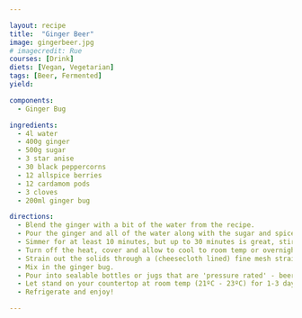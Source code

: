 ```yaml
---

layout: recipe
title:  "Ginger Beer"
image: gingerbeer.jpg
# imagecredit: Rue
courses: [Drink]
diets: [Vegan, Vegetarian]
tags: [Beer, Fermented]
yield:

components:
  - Ginger Bug

ingredients:
  - 4l water
  - 400g ginger
  - 500g sugar
  - 3 star anise
  - 30 black peppercorns
  - 12 allspice berries
  - 12 cardamom pods
  - 3 cloves
  - 200ml ginger bug

directions:
  - Blend the ginger with a bit of the water from the recipe.
  - Pour the ginger and all of the water along with the sugar and spices into a heavy pot and bring to a simmer.
  - Simmer for at least 10 minutes, but up to 30 minutes is great, stirring to dissolve the sugar.
  - Turn off the heat, cover and allow to cool to room temp or overnight.
  - Strain out the solids through a (cheesecloth lined) fine mesh strainer.
  - Mix in the ginger bug.
  - Pour into sealable bottles or jugs that are 'pressure rated' - beer or pop bottles are great.
  - Let stand on your countertop at room temp (21ºC - 23ºC) for 1-3 days, depending on the level of carbonation and alcohol you are looking for.
  - Refrigerate and enjoy!

---
```

